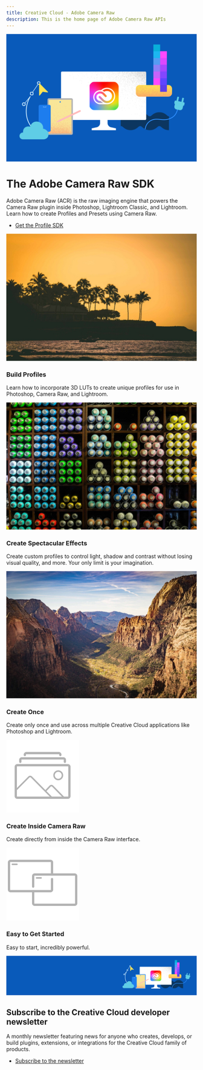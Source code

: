 ```yaml
---
title: Creative Cloud - Adobe Camera Raw
description: This is the home page of Adobe Camera Raw APIs 
---
```

 
<Hero slots="image, heading, text, buttons" variant="halfwidth" />

![Creative Cloud banner](images/cc-hero.png)

#  The Adobe Camera Raw SDK

Adobe Camera Raw (ACR) is the raw imaging engine that powers the Camera Raw plugin inside Photoshop, Lightroom Classic, and Lightroom. Learn how to create Profiles and Presets using Camera Raw.

* [Get the Profile SDK](https://console.adobe.io/downloads/cr)



<TextBlock slots="image, heading, text" width="33%" theme="dark" isCentered />

![Stock sunset image](images/1540238514270.old.acr1.jpg)

### Build Profiles

Learn how to incorporate 3D LUTs to create unique profiles for use in Photoshop, Camera Raw, and Lightroom.


<TextBlock slots="image, heading, text" width="33%" theme="dark" isCentered />

![Stock image of colorful shelves](images/1540238434848.old.acr2.jpg)

### Create Spectacular Effects

Create custom profiles to control light, shadow and contrast without losing visual quality, and more. Your only limit is your imagination.


<TextBlock slots="image, heading, text" width="33%" theme="dark" isCentered />

![Stock image of a canyon](images/1540238584845.old.acr3.jpg)

### Create Once

Create only once and use across multiple Creative Cloud applications like Photoshop and Lightroom.

<TextBlock slots="image, heading, text" width="50%" theme="dark" isCentered />

![Multi-photo icon](images/S_IlluGenerateImageAssets_96.svg)

### Create Inside Camera Raw

Create directly from inside the Camera Raw interface.


<TextBlock slots="image, heading, text" width="50%" theme="dark" isCentered />

![Linked boxes icon](images/S_IlluIntegrateOtherApps_96.svg)

### Easy to Get Started

Easy to start, incredibly powerful.

<SummaryBlock slots="image, heading, text, buttons" background="rgb(246, 16, 27)" />

![CC banner](images/cc-banner.png)

## Subscribe to the Creative Cloud developer newsletter 

A monthly newsletter featuring news for anyone who creates, develops, or build plugins, extensions, or integrations for the
Creative Cloud family of products.

* [Subscribe to the newsletter](https://www.adobe.com/subscription/ccdevnewsletter.html)
